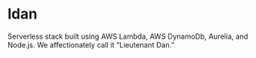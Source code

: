# ldan
Serverless stack built using AWS Lambda, AWS DynamoDb, Aurelia, and Node.js.
We affectionately call it “Lieutenant Dan.”